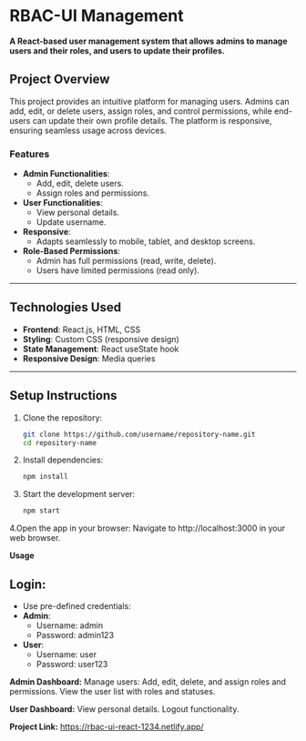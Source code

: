 # **RBAC-UI Management**

**A React-based user management system that allows admins to manage users and their roles, and users to update their profiles.**

## **Project Overview**
This project provides an intuitive platform for managing users. Admins can add, edit, or delete users, assign roles, and control permissions, while end-users can update their own profile details. The platform is responsive, ensuring seamless usage across devices.

### **Features**
- **Admin Functionalities**:
  - Add, edit, delete users.
  - Assign roles and permissions.
- **User Functionalities**:
  - View personal details.
  - Update username.
- **Responsive**:
  - Adapts seamlessly to mobile, tablet, and desktop screens.
- **Role-Based Permissions**:
  - Admin has full permissions (read, write, delete).
  - Users have limited permissions (read only).

---

## **Technologies Used**
- **Frontend**: React.js, HTML, CSS
- **Styling**: Custom CSS (responsive design)
- **State Management**: React useState hook
- **Responsive Design**: Media queries

---

## **Setup Instructions**

1. Clone the repository:
   ```bash
   git clone https://github.com/username/repository-name.git
   cd repository-name 

2. Install dependencies:
    ```bash 
    npm install

3. Start the development server:
    ```bash 
    npm start
4.Open the app in your browser: Navigate to http://localhost:3000 in your web browser.

**Usage**
## **Login**:
- Use pre-defined credentials:
- **Admin**:
   - Username: admin
   - Password: admin123
- **User**:
    - Username: user
    - Password: user123


**Admin Dashboard:**
Manage users: Add, edit, delete, and assign roles and permissions.
View the user list with roles and statuses.

**User Dashboard:**
View personal details.
Logout functionality.

**Project Link:**
https://rbac-ui-react-1234.netlify.app/